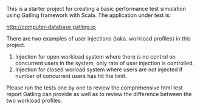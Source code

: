 This is a starter project for creating a basic performance test simulation using Gatling framework with Scala.
The application under test is: 

http://computer-database.gatling.io

There are two examples of user injections ()aka. workload profiles) in this project. 
1. Injection for open workload system where there is no control on concurrent users in the system, only rate of user injection is controlled.
2. Injection for closed worload system where users are not injected if number of concurrent users has hit the limit.

Please run the tests one by one to review the comprehensive html test report Gatling can provide as well as to review the difference between the two workload profiles.
